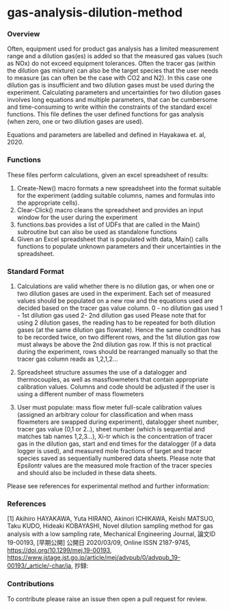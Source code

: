 # gas-analysis-dilution-method

### Overview
Often, equipment used for product gas analysis has a limited measurement range and a dilution gas(es) is added so that the measured gas values (such as NOx) do not exceed equipment tolerances. Often the tracer gas (within the dilution gas mixture) can also be the target species that the user needs to measure (as can often be the case with CO2 and N2). In this case one dilution gas is insufficient and two dilution gases must be used during the experiment. Calculating parameters and uncertainties for two dilution gases involves long equations and multiple parameters, that can be cumbersome and time-consuming to write within the constraints of the standard excel functions. This file defines the user defined functions for gas analysis (when zero, one or two dilution gases are used).

Equations and parameters are labelled and defined in Hayakawa et. al, 2020. 

### Functions
These files perform calculations, given an excel spreadsheet of results:

1. Create-New() macro formats a new spreadsheet into the format suitable for the experiment (adding suitable columns, names and formulas into the appropriate cells). 
2. Clear-Click() macro cleans the spreadsheet and provides an input window for the user during the experiment
3. functions.bas provides a list of UDFs that are called in the Main() subroutine but can also be used as standalone functions
4. Given an Excel spreadsheet that is populated with data, Main() calls functions to populate unknown parameters and their uncertainties in the spreadsheet. 

### Standard Format 
1. Calculations are valid whether there is no dilution gas, or when one or two dilution gases are used in the experiment. Each set of measured values should be populated on a new row and the equations used are decided based on the tracer gas value column. 
0 - no dilution gas used
1 - 1st dilution gas used 
2- 2nd dilution gas used
Please note that for using 2 dilution gases, the reading has to be repeated for both dilution gases (at the same dilution gas flowrate). Hence the same condition has to be recorded twice, on two different rows, and the 1st dilution gas row must always be above the 2nd dilution gas row. If this is not practical during the experiment, rows should be rearranged manually so that the tracer gas column reads as 1,2,1,2... 

2. Spreadsheet structure assumes the use of a datalogger and thermocouples, as well as massflowmeters that contain appropriate calibration values. Columns and code should be adjusted if the user is using a different number of mass flowmeters 

3. User must populate: mass flow meter full-scale calibration values (assigned an arbitrary colour for classification and when mass flowmeters are swapped during experiment), datalogger sheet number, tracer gas value (0,1 or 2..), sheet number (which is sequential and matches tab names 1,2,3...), Xi-tr which is the concentration of tracer gas in the dilution gas, start and end times for the datalogger (if a data logger is used), and measured mole fractions of target and tracer species saved as sequentially numbered data sheets. Please note that Epsilontr values are the measured mole fraction of the tracer species and should also be included in these data sheets. 

Please see references for experimental method and further information:
### References 
<a id="1">[1]</a> Akihiro HAYAKAWA, Yuta HIRANO, Akinori ICHIKAWA, Keishi MATSUO, Taku KUDO, Hideaki KOBAYASHI, Novel dilution sampling method for gas analysis with a low sampling rate, Mechanical Engineering Journal, 論文ID 19-00193, [早期公開] 公開日 2020/03/09, Online ISSN 2187-9745, https://doi.org/10.1299/mej.19-00193, https://www.jstage.jst.go.jp/article/mej/advpub/0/advpub_19-00193/_article/-char/ja, 抄録:

### Contributions
To contribute please raise an issue then open a pull request for review.
